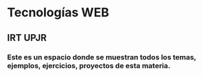 # Tecnologías WEB 

## IRT UPJR

### Este es un espacio donde se muestran todos los temas, ejemplos, ejercicios, proyectos de esta materia.
